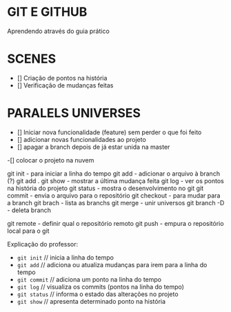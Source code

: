 # GIT E GITHUB

Aprendendo através do guia prático

# SCENES

- [] Criação de pontos na história
- [] Verificação de mudanças feitas

# PARALELS UNIVERSES
- [] Iniciar nova funcionalidade (feature) sem perder o que foi feito
- [] adicionar novas funcionalidades ao projeto
- [] apagar a branch depois de já estar unida na master

-[] colocar o projeto na nuvem

git init - para iniciar a linha do tempo
git add - adicionar o arquivo à branch (?)
git add .
git show - mostrar a última mudança feita
git log - ver os pontos na história do projeto
git status - mostra o desenvolvimento no git
git commit - envia o arquivo para o repositório
git checkout - para mudar para a branch
git brach - lista as branchs
git merge - unir universos
git branch -D - deleta branch

git remote - definir qual o repositório remoto
git push - empura o repositório local para o git

Explicação do professor:
- `git init` // inicia a linha do tempo
- `git add` // adiciona ou atualiza mudanças para irem para a linha do tempo
- `git commit` // adiciona um ponto na linha do tempo 
- `git log` // visualiza os commits (pontos na linha do tempo)
- `git status` // informa o estado das alterações no projeto
- `git show` // apresenta determinado ponto na história